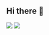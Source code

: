 ## Hi there 👋

<!--
**wongyu-219/wongyu-219** is a ✨ _special_ ✨ repository because its `README.md` (this file) appears on your GitHub profile.

Here are some ideas to get you started:

- 🔭 I’m currently working on ...
- 🌱 I’m currently learning ...
- 👯 I’m looking to collaborate on ...
- 🤔 I’m looking for help with ...
- 💬 Ask me about ...
- 📫 How to reach me: ...
- 😄 Pronouns: ...
- ⚡ Fun fact: ...
-->
<img src="https://capsule-render.vercel.app/api?type=wave&color=BDBDC8&height=150&section=header&text=텍스트&fontSize=텍스트크기" />

<img src="https://capsule-render.vercel.app/api?type=wave&color=BDBDC8&height=150&section=footer&text=텍스트&fontSize=텍스트크기" />
